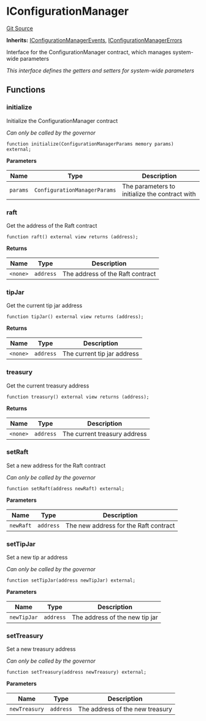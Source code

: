 # IConfigurationManager
[Git Source](https://github.com/OasisDEX/summer-earn-protocol/blob/0276900cbe9b1188d82d1b9bcbb8c174e79a15a1/src/interfaces/IConfigurationManager.sol)

**Inherits:**
[IConfigurationManagerEvents](/src/events/IConfigurationManagerEvents.sol/interface.IConfigurationManagerEvents.md), [IConfigurationManagerErrors](/src/errors/IConfigurationManagerErrors.sol/interface.IConfigurationManagerErrors.md)

Interface for the ConfigurationManager contract, which manages system-wide parameters

*This interface defines the getters and setters for system-wide parameters*


## Functions
### initialize

Initialize the ConfigurationManager contract

*Can only be called by the governor*


```solidity
function initialize(ConfigurationManagerParams memory params) external;
```
**Parameters**

|Name|Type|Description|
|----|----|-----------|
|`params`|`ConfigurationManagerParams`|The parameters to initialize the contract with|


### raft

Get the address of the Raft contract


```solidity
function raft() external view returns (address);
```
**Returns**

|Name|Type|Description|
|----|----|-----------|
|`<none>`|`address`|The address of the Raft contract|


### tipJar

Get the current tip jar address


```solidity
function tipJar() external view returns (address);
```
**Returns**

|Name|Type|Description|
|----|----|-----------|
|`<none>`|`address`|The current tip jar address|


### treasury

Get the current treasury address


```solidity
function treasury() external view returns (address);
```
**Returns**

|Name|Type|Description|
|----|----|-----------|
|`<none>`|`address`|The current treasury address|


### setRaft

Set a new address for the Raft contract

*Can only be called by the governor*


```solidity
function setRaft(address newRaft) external;
```
**Parameters**

|Name|Type|Description|
|----|----|-----------|
|`newRaft`|`address`|The new address for the Raft contract|


### setTipJar

Set a new tip ar address

*Can only be called by the governor*


```solidity
function setTipJar(address newTipJar) external;
```
**Parameters**

|Name|Type|Description|
|----|----|-----------|
|`newTipJar`|`address`|The address of the new tip jar|


### setTreasury

Set a new treasury address

*Can only be called by the governor*


```solidity
function setTreasury(address newTreasury) external;
```
**Parameters**

|Name|Type|Description|
|----|----|-----------|
|`newTreasury`|`address`|The address of the new treasury|



